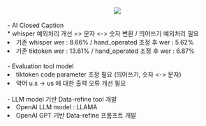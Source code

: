 <div align= "center">
    <img src="https://capsule-render.vercel.app/api?type=slice&color=0:d4e3fe,100:000000&height=120&text=AICC&animation=fadeIn&fontColor=bcc2d2&fontSize=90" />
</div><br>
- AI Closed Caption <br>
* whisper 예외처리 개선 => 문자 <-> 숫자 변환 / 띄어쓰기 예외처리 필요
<br>
<li> 기존 whisper wer : 8.66% / hand_operated 조정 후 wer : 5.62%
</li>
<li> 기존 tiktoken wer : 13.61% / hand_operated 조정 후 wer : 6.87%</li><br>
- Evaluation tool model<br>
<li> tiktoken code parameter 조정 필요 (띄어쓰기, 숫자 <-> 문자)</li>
<li> 약어 u.s -> us 에 대한 출력 오류 개선 필요</li><br>
- LLM model 기반 Data-refine tool 개발<br>
<li> OpenAI LLM model : LLAMA </li>
<li> OpenAI GPT 기반 Data-refine 프롬프트 개발



